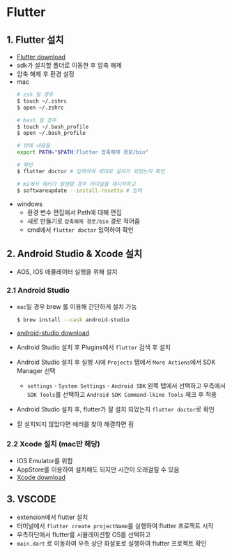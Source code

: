 # Flutter

## 1. Flutter 설치
- [Flutter download](https://docs.flutter.dev/get-started/install)
- sdk가 설치할 폴더로 이동한 후 압축 해제
- 압축 해제 후 환경 설정
- mac
  ```bash
  # zsh 일 경우
  $ touch ~/.zshrc
  $ open ~/.zshrc

  # bash 일 경우
  $ touch ~/.bash_profile
  $ open ~/.bash_profile

  # 안에 내용을
  export PATH="$PATH:Flutter 압축해제 경로/bin"

  # 확인
  $ flutter doctor # 입력하여 제대로 설치가 되었는지 확인

  # m1에서 에러가 발생할 경우 터미널을 재시작하고
  $ softwareupdate --install-rosetta # 입력
  ```
- windows
  - 환경 변수 편집에서 Path에 대해 편집
  - 새로 만들기로 `압축해제 경로/bin` 경로 적어줌
  - cmd에서 `flutter doctor` 입력하여 확인
## 2. Android Studio & Xcode 설치
- AOS, IOS 애뮬레이터 실행을 위해 설치
### 2.1 Android Studio
- `mac`일 경우 brew 를 이용해 간단하게 설치 가능
  ```bash
  $ brew install --cask android-studio
  ```
- [android-studio download](https://developer.android.com/studio)

- Android Studio 설치 후 Plugins에서 `flutter` 검색 후 설치
- Android Studio 설치 후 실행 시에 `Projects` 탭에서 `More Actions`에서 SDK Manager 선택
  - `settings` - `System Settings` - `Android SDK` 왼쪽 탭에서 선택하고 우측에서 `SDK Tools`를 선택하고 `Android SDK Command-lkine Tools` 체크 후 적용
- Android Studio 설치 후, flutter가 잘 설치 되었는지 `flutter doctor`로 확인
- 잘 설치되지 않았다면 에러를 찾아 해결하면 됨

### 2.2 Xcode 설치 (mac만 해당)
- IOS Emulator를 위함
- AppStore를 이용하여 설치해도 되지만 시간이 오래걸릴 수 있음
- [Xcode download](https://developer.apple.com/download/all/?q=Xcode)

## 3. VSCODE
- extension에서 flutter 설치
- 터미널에서 `flutter create projectName`를 실행하여 flutter 프로젝트 시작
- 우측하단에서 flutter를 시뮬레이션할 OS를 선택하고
- `main.dart` 로 이동하여 우측 상단 화살표로 실행하여 flutter 프로젝트 확인